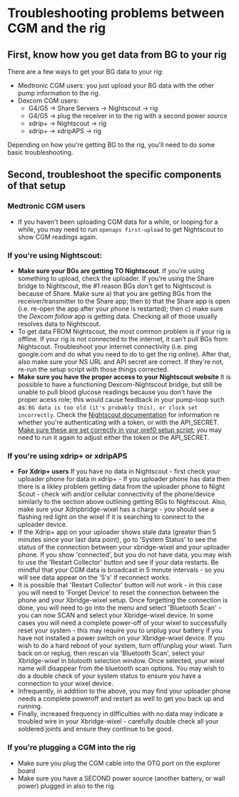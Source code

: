 # Troubleshooting problems between CGM and the rig

## First, know how you get data from BG to your rig
There are a few ways to get your BG data to your rig:

* Medtronic CGM users: you just upload your BG data with the other pump information to the rig.
* Dexcom CGM users:
  * G4/G5 -> Share Servers -> Nightscout -> rig
  * G4/G5 -> plug the receiver in to the rig with a second power source
  * xdrip+ -> Nightscout -> rig
  * xdrip+ -> xdripAPS -> rig

Depending on how you're getting BG to the rig, you'll need to do some basic troubleshooting.

## Second, troubleshoot the specific components of that setup

### Medtronic CGM users

* If you haven't been uploading CGM data for a while, or looping for a while, you may need to run `openaps first-upload` to get Nightscout to show CGM readings again.

### If you're using Nightscout:

* **Make sure your BGs are getting TO Nightscout**. If you're using something to upload, check the uploader. If you're using the Share bridge to Nightscout, the #1 reason BGs don't get to Nightscout is because of Share. Make sure a) that you are getting BGs from the receiver/transmitter to the Share app; then b) that the Share app is open (i.e. re-open the app after your phone is restarted); then c) make sure the *Dexcom follow* app is getting data. Checking all of those usually resolves data to Nightscout.
* To get data FROM Nightscout, the most common problem is if your rig is offline. If your rig is not connected to the internet, it can't pull BGs from Nightscout. Troubleshoot your internet connectivity (i.e. ping google.com and do what you need to do to get the rig online). After that, also make sure your NS URL and API secret are correct. If they're not, re-run the setup script with those things corrected.
* **Make sure you have the proper access to your Nightscout website** It is possible to have a functioning Dexcom-Nightscout bridge, but still be unable to pull blood glucose readings because you don't have the proper acess role; this would cause feedback in your pump-loop such as: `BG data is too old (it's probably this), or clock set incorrectly`. Check the [Nightscout documentation](http://www.nightscout.info/wiki/welcome/website-features/0-9-features/authentication-roles) for information re whether you're authenticating with a token, or with the API_SECRET. [Make sure these are set correctly in your oref0 setup script](http://openaps.readthedocs.io/en/latest/docs/Customize-Iterate/oref0-runagain.html); you may need to run it again to adjust either the token or the API_SECRET.
  
### If you're using xdrip+ or xdripAPS
* **For Xdrip+ users** If you have no data in Nightscout - first check your uploader phone for data in xdrip+ - If you uploader phone has data then there is a likley problem getting data from the uploader phone to Night Scout - check wifi and/or cellular connectivity of the phone/device similarly to the section above outlining getting BGs to Nightscout.  Also, make sure your Xdripbridge-wixel has a charge - you should see a flashing red light on the wixel if it is searching to connect to the uploader device.
* If the Xdrip+ app on your uploader shows stale data (greater than 5 minutes since your last data point), go to 'System Status' to see the status of the connection between your xbridge-wixel and your uploader phone.  If you show 'connected', but you do not have data, you may wish to use the 'Restart Collector' button and see if your data restarts.  Be mindful that your CGM data is broadcast in 5 minute intervals - so you will see data appear on the '5's' if reconnect works.
* It is possible that 'Restart Collector' button will not work - in this case you will need to 'Forget Device' to reset the connection between the phone and your Xbridge-wixel setup.  Once forgetting the connection is done, you will need to go into the menu and select 'Bluetooth Scan' - you can now SCAN and select your Xbridge-wixel device. In some cases you will need a complete power-off of your wixel to successfully reset your system - this may require you to unplug your battery if you have not installed a power switch on your Xbridge-wixel device.  If you wish to do a hard reboot of your system, turn off/unplug your wixel.  Turn back on or replug, then rescan via 'Bluetooth Scan', select your Xbridge-wixel in blutooth selection window.  Once selected, your wixel name will disappear from the bluetooth scan options.  You may wish to do a double check of your system status to ensure you have a connection to your wixel device.
* Infrequently, in addition to the above, you may find your uploader phone needs a complete poweroff and restart as well to get you back up and running.
* Finally, increased frequency in difficulties with no data may indicate a troubled wire in your Xbridge-wixel - carefully double check all your soldered joints and ensure they continue to be good.

### If you're plugging a CGM into the rig

* Make sure you plug the CGM cable into the OTG port on the explorer board
* Make sure you have a SECOND power source (another battery, or wall power) plugged in also to the rig. 
